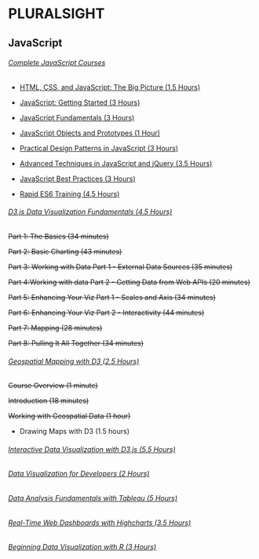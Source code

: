 # **PLURALSIGHT**

## **JavaScript**

###### [Complete JavaScript Courses](https://app.pluralsight.com/paths/skills/javascript)

- [HTML, CSS, and JavaScript: The Big Picture (1.5 Hours)](https://app.pluralsight.com/library/courses/html-css-javascript-big-picture/table-of-contents)

- [JavaScript: Getting Started (3 Hours)](https://app.pluralsight.com/library/courses/javascript-getting-started/table-of-contents)

- [JavaScript Fundamentals (3 Hours)](https://app.pluralsight.com/library/courses/javascript-fundamentals/table-of-contents)

- [JavaScript Objects and Prototypes (1 Hour)](https://app.pluralsight.com/library/courses/javascript-objects-prototypes/table-of-contents)

- [Practical Design Patterns in JavaScript (3 Hours)](https://app.pluralsight.com/library/courses/javascript-practical-design-patterns/table-of-contents)

- [Advanced Techniques in JavaScript and jQuery (3.5 Hours)](https://app.pluralsight.com/library/courses/javascript-jquery-advanced-techniques/table-of-contents)

- [JavaScript Best Practices (3 Hours)](https://app.pluralsight.com/library/courses/javascript-best-practices/table-of-contents)

- [Rapid ES6 Training (4.5 Hours)](https://app.pluralsight.com/library/courses/rapid-es6-training/table-of-contents)


###### [D3.js Data Visualization Fundamentals (4.5 Hours)](https://app.pluralsight.com/library/courses/d3js-data-visualization-fundamentals/table-of-contents)

~~Part 1: The Basics (34 minutes)~~

~~Part 2: Basic Charting (43 minutes)~~

~~Part 3: Working with Data Part 1 - External Data Sources (35 minutes)~~

~~Part 4:Working with data Part 2 - Getting Data from Web APIs (20 minutes)~~

~~Part 5: Enhancing Your Viz Part 1 - Scales and Axis (34 minutes)~~

~~Part 6: Enhancing Your Viz Part 2 - Interactivity (44 minutes)~~

~~Part 7: Mapping (28 minutes)~~

~~Part 8: Pulling It All Together (34 minutes)~~

###### [Geospatial Mapping with D3 (2.5 Hours)](https://app.pluralsight.com/library/courses/geospatial-mapping-d3/table-of-contents)

~~Course Overview (1 minute)~~

~~Introduction (18 minutes)~~

~~Working with Geospatial Data (1 hour)~~

- Drawing Maps with D3 (1.5 hours)

###### [Interactive Data Visualization with D3.js (5.5 Hours)](https://app.pluralsight.com/library/courses/interactive-data-visualization-d3js/table-of-contents)

###### [Data Visualization for Developers (2 Hours)](https://app.pluralsight.com/library/courses/data-visualization-developers/table-of-contents)

###### [Data Analysis Fundamentals with Tableau (5 Hours)](https://app.pluralsight.com/library/courses/data-analysis-fundamentals-tableau/table-of-contents)

###### [Real-Time Web Dashboards with Highcharts (3.5 Hours)](https://app.pluralsight.com/library/courses/real-time-web-dashboards-highcharts/table-of-contents)

###### [Beginning Data Visualization with R (3 Hours)](https://app.pluralsight.com/library/courses/r-data-visualization-beginner/table-of-contents)